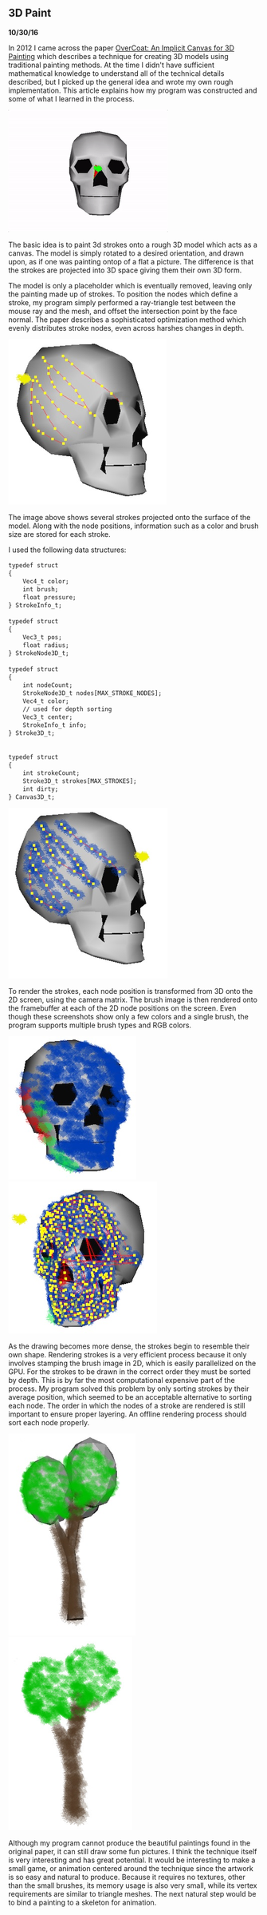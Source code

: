 3D Paint 
--------------------------
**10/30/16**

In 2012 I came across the paper [OverCoat: An Implicit Canvas for 3D Painting](http://zurich.disneyresearch.com/OverCoat/)
which describes a technique for creating 3D models using traditional painting methods. At the time I didn't have sufficient mathematical knowledge
to understand all of the technical details described, but I picked up the general idea and wrote my own rough implementation.
This article explains how my program was constructed and some of what I learned in the process.

![3d paint gif](anim.gif)

The basic idea is to paint 3d strokes onto a rough 3D model which acts as a canvas. 
The model is simply rotated to a desired orientation, and drawn upon, as if one was painting ontop of a flat a picture. 
The difference is that the strokes are projected into 3D space giving them their own 3D form.

The model is only a placeholder which is eventually removed, leaving only the painting made up of strokes.
To position the nodes which define a stroke, my program simply performed a ray-triangle test between the mouse ray and the mesh, and offset the intersection point by the face normal. 
The paper describes a sophisticated optimization method which evenly distributes stroke nodes, even across harshes changes in depth.

![screen 1](screen1.jpg)

The image above shows several strokes projected onto the surface of the model.
Along with the node positions, information such as a color and brush size are stored for each stroke. 

I used the following data structures:

```
typedef struct
{
    Vec4_t color;
    int brush;
    float pressure;
} StrokeInfo_t;

typedef struct
{
    Vec3_t pos;
    float radius;
} StrokeNode3D_t;

typedef struct
{
    int nodeCount;
    StrokeNode3D_t nodes[MAX_STROKE_NODES];
    Vec4_t color;
    // used for depth sorting
    Vec3_t center;
    StrokeInfo_t info;
} Stroke3D_t;


typedef struct
{
    int strokeCount;
    Stroke3D_t strokes[MAX_STROKES];
    int dirty;
} Canvas3D_t;
```

![screenshot 2](screen2.jpg)

To render the strokes, each node position is transformed from 3D onto the 2D screen, using the camera matrix. The brush image is then rendered onto the framebuffer at each of the 2D node positions on the screen. Even though these screenshots show only a few colors and a single brush, the program supports multiple brush types and RGB colors.

![screenshot 4](screen4.jpg) ![screenshot 3](screen3.jpg)

As the drawing becomes more dense, the strokes begin to resemble their own shape. 
Rendering strokes is a very efficient process because it only involves stamping the brush image in 2D, which is easily parallelized on the GPU.
For the strokes to be drawn in the correct order they must be sorted by depth. This is by far the most computational expensive part of the process.
My program solved this problem by only sorting strokes by their average position, which seemed to be an acceptable alternative to sorting each node.
The order in which the nodes of a stroke are rendered is still important to ensure proper layering. An offline rendering process should sort each node properly.

![screenshot 5](screen5.jpg) ![screenshot 6](screen6.jpg)

Although my program cannot produce the beautiful paintings found in the original paper, it can still draw some fun pictures.
I think the technique itself is very interesting and has great potential. It would be interesting to make a small game, or animation centered around the technique since the artwork is so easy and natural to produce.
Because it requires no textures, other than the small brushes, its memory usage is also very small, while its vertex requirements are similar to triangle meshes.
The next natural step would be to bind a painting to a skeleton for animation.
